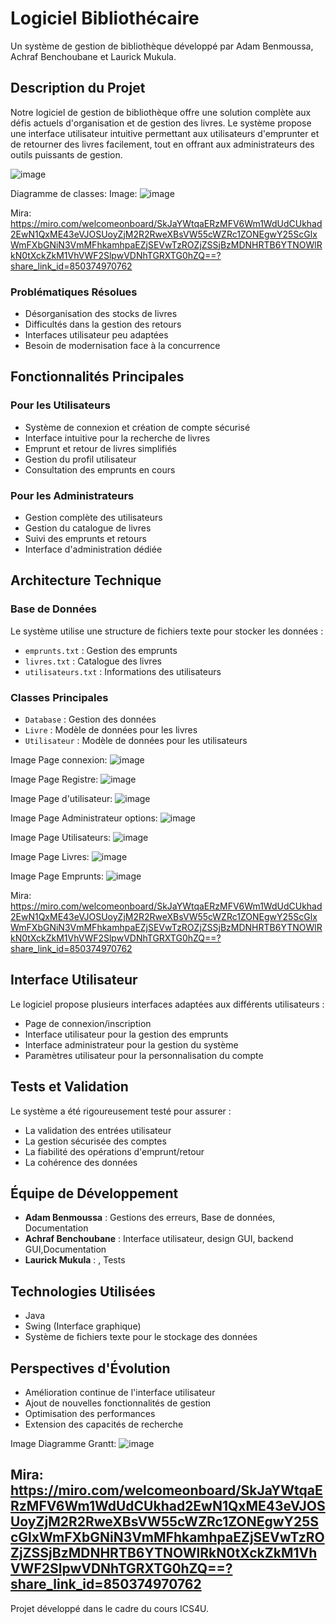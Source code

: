 # Logiciel Bibliothécaire

Un système de gestion de bibliothèque développé par Adam Benmoussa, Achraf Benchoubane et Laurick Mukula.

## Description du Projet

Notre logiciel de gestion de bibliothèque offre une solution complète aux défis actuels d'organisation et de gestion des livres. Le système propose une interface utilisateur intuitive permettant aux utilisateurs d'emprunter et de retourner des livres facilement, tout en offrant aux administrateurs des outils puissants de gestion.

![image](https://github.com/user-attachments/assets/26e048df-41a7-4019-ac26-47f8e10a3406)

Diagramme de classes:
Image: 
![image](https://github.com/user-attachments/assets/26e048df-41a7-4019-ac26-47f8e10a3406)

Mira:
https://miro.com/welcomeonboard/SkJaYWtqaERzMFV6Wm1WdUdCUkhad2EwN1QxME43eVJOSUoyZjM2R2RweXBsVW55cWZRc1ZONEgwY25ScGlxWmFXbGNiN3VmMFhkamhpaEZjSEVwTzROZjZSSjBzMDNHRTB6YTNOWlRkN0tXckZkM1VhVWF2SlpwVDNhTGRXTG0hZQ==?share_link_id=850374970762

### Problématiques Résolues

- Désorganisation des stocks de livres
- Difficultés dans la gestion des retours
- Interfaces utilisateur peu adaptées
- Besoin de modernisation face à la concurrence

## Fonctionnalités Principales

### Pour les Utilisateurs
- Système de connexion et création de compte sécurisé
- Interface intuitive pour la recherche de livres
- Emprunt et retour de livres simplifiés
- Gestion du profil utilisateur
- Consultation des emprunts en cours

### Pour les Administrateurs
- Gestion complète des utilisateurs
- Gestion du catalogue de livres
- Suivi des emprunts et retours
- Interface d'administration dédiée

## Architecture Technique

### Base de Données
Le système utilise une structure de fichiers texte pour stocker les données :
- `emprunts.txt` : Gestion des emprunts
- `livres.txt` : Catalogue des livres
- `utilisateurs.txt` : Informations des utilisateurs

### Classes Principales
- `Database` : Gestion des données
- `Livre` : Modèle de données pour les livres
- `Utilisateur` : Modèle de données pour les utilisateurs

Image Page connexion:
![image](https://github.com/user-attachments/assets/db442e5c-37eb-43cd-9fd7-48d2a0da2af6)

Image Page Registre:
![image](https://github.com/user-attachments/assets/4ca25141-0bad-43bc-b586-4d639c841a9a)

Image Page d'utilisateur:
![image](https://github.com/user-attachments/assets/c09d25e0-0ad8-429d-ae48-96a87e4b493a)

Image Page Administrateur options:
![image](https://github.com/user-attachments/assets/81e65ce4-e3ee-471e-a56b-f7bd83d3094d)

Image Page Utilisateurs:
![image](https://github.com/user-attachments/assets/d54d9c59-76f7-46b4-9f6d-a5aaa6a347a4)

Image Page Livres:
![image](https://github.com/user-attachments/assets/392cb558-8280-4b04-a3c6-2ee94e2f7d18)

Image Page Emprunts:
![image](https://github.com/user-attachments/assets/37f43682-96e4-4b57-a0e3-d9b0af411f30)

Mira:
https://miro.com/welcomeonboard/SkJaYWtqaERzMFV6Wm1WdUdCUkhad2EwN1QxME43eVJOSUoyZjM2R2RweXBsVW55cWZRc1ZONEgwY25ScGlxWmFXbGNiN3VmMFhkamhpaEZjSEVwTzROZjZSSjBzMDNHRTB6YTNOWlRkN0tXckZkM1VhVWF2SlpwVDNhTGRXTG0hZQ==?share_link_id=850374970762

## Interface Utilisateur

Le logiciel propose plusieurs interfaces adaptées aux différents utilisateurs :
- Page de connexion/inscription
- Interface utilisateur pour la gestion des emprunts
- Interface administrateur pour la gestion du système
- Paramètres utilisateur pour la personnalisation du compte

## Tests et Validation

Le système a été rigoureusement testé pour assurer :
- La validation des entrées utilisateur
- La gestion sécurisée des comptes
- La fiabilité des opérations d'emprunt/retour
- La cohérence des données

## Équipe de Développement

- **Adam Benmoussa** : Gestions des erreurs, Base de données, Documentation
- **Achraf Benchoubane** : Interface utilisateur, design GUI, backend GUI,Documentation
- **Laurick Mukula** : , Tests

## Technologies Utilisées

- Java
- Swing (Interface graphique)
- Système de fichiers texte pour le stockage des données

## Perspectives d'Évolution

- Amélioration continue de l'interface utilisateur
- Ajout de nouvelles fonctionnalités de gestion
- Optimisation des performances
- Extension des capacités de recherche

Image Diagramme Grantt:
![image](https://github.com/user-attachments/assets/63df534d-a31b-4118-b143-02cfa603d988)

Mira:
https://miro.com/welcomeonboard/SkJaYWtqaERzMFV6Wm1WdUdCUkhad2EwN1QxME43eVJOSUoyZjM2R2RweXBsVW55cWZRc1ZONEgwY25ScGlxWmFXbGNiN3VmMFhkamhpaEZjSEVwTzROZjZSSjBzMDNHRTB6YTNOWlRkN0tXckZkM1VhVWF2SlpwVDNhTGRXTG0hZQ==?share_link_id=850374970762
---
Projet développé dans le cadre du cours ICS4U.
